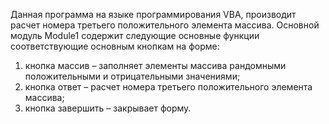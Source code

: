 ﻿Данная программа на языке программирования VBA, производит расчет номера третьего положительного элемента массива.
Основной модуль Module1 содержит следующие основные функции соответствующие основным кнопкам на форме:
1)	кнопка массив – заполняет элементы массива рандомными положительными и отрицательными значениями;
2)	кнопка ответ – расчет номера третьего положительного элемента массива;
3)	кнопка завершить – закрывает форму.
